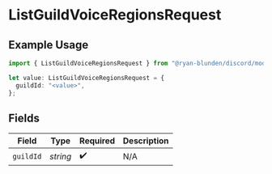 # ListGuildVoiceRegionsRequest

## Example Usage

```typescript
import { ListGuildVoiceRegionsRequest } from "@ryan-blunden/discord/models/operations";

let value: ListGuildVoiceRegionsRequest = {
  guildId: "<value>",
};
```

## Fields

| Field              | Type               | Required           | Description        |
| ------------------ | ------------------ | ------------------ | ------------------ |
| `guildId`          | *string*           | :heavy_check_mark: | N/A                |